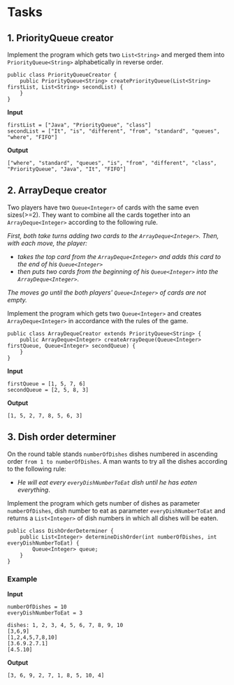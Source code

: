 # Tasks

## 1. PriorityQueue creator

Implement the program which gets two `List<String>` and merged them into `PriorityQueue<String>` alphabetically in
reverse order.

```
public class PriorityQueueCreator {
    public PriorityQueue<String> createPriorityQueue(List<String> firstList, List<String> secondList) {
    }
}
```

**Input**

```
firstList = ["Java", "PriorityQueue", "class"]
secondList = ["It", "is", "different", "from", "standard", "queues", "where", "FIFO"]
```

**Output**

```
["where", "standard", "queues", "is", "from", "different", "class",  "PriorityQueue", "Java", "It", "FIFO"]
```

## 2. ArrayDeque creator

Two players have two `Queue<Integer>` of cards with the same even sizes(>=2). They want to combine all the cards
together into an `ArrayDeque<Integer>` according to the following rule.

_First, both take turns adding two cards to the `ArrayDeque<Integer>`. Then, with each move, the player:_

* _takes the top card from the `ArrayDeque<Integer>` and adds this card to the end of his `Queue<Integer>`_
* _then puts two cards from the beginning of his `Queue<Integer>` into the `ArrayDeque<Integer>`_.

_The moves go until the both players' `Queue<Integer>` of cards are not empty._

Implement the program which gets two `Queue<Integer>` and creates `ArrayDeque<Integer>` in accordance with the rules of
the game.

```
public class ArrayDequeCreator extends PriorityQueue<String> {
    public ArrayDeque<Integer> createArrayDeque(Queue<Integer> firstQueue, Queue<Integer> secondQueue) {
    }
}
```

**Input**

```
firstQueue = [1, 5, 7, 6]
secondQueue = [2, 5, 8, 3]
```

**Output**

```
[1, 5, 2, 7, 8, 5, 6, 3]
```

## 3. Dish order determiner

On the round table stands `numberOfDishes` dishes numbered in ascending order `from 1 to numberOfDishes`. A man wants to
try all the dishes according to the following rule:

* _He will eat every `everyDishNumberToEat` dish until he has eaten everything_.

Implement the program which gets number of dishes as parameter `numberOfDishes`, dish number to eat as
parameter `everyDishNumberToEat` and returns a `List<Integer>` of dish numbers in which all dishes will be eaten.

```
public class DishOrderDeterminer {
    public List<Integer> determineDishOrder(int numberOfDishes, int everyDishNumberToEat) {
        Queue<Integer> queue;
    }
}
```

### Example

**Input**

```
numberOfDishes = 10
everyDishNumberToEat = 3

dishes: 1, 2, 3, 4, 5, 6, 7, 8, 9, 10
[3,6,9]
[1,2,4,5,7,8,10]
[3.6.9.2.7.1]
[4.5.10]
```

**Output**

```
[3, 6, 9, 2, 7, 1, 8, 5, 10, 4]
```

